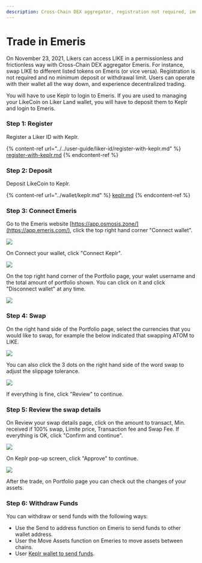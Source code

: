 ```yaml
---
description: Cross-Chain DEX aggregator, registration not required, immediate trade
---
```


# Trade in Emeris

On November 23, 2021, Likers can access LIKE in a permissionless and frictionless way with Cross-Chain DEX aggregator Emeris. For instance, swap LIKE to different listed tokens on Emeris (or vice versa). Registration is not required and no minimum deposit or withdrawal limit. Users can operate with their wallet all the way down, and experience decentralized trading.

You will have to use Keplr to login to Emeris. If you are used to managing your LikeCoin on Liker Land wallet, you will have to deposit them to Keplr and login to Emeris.

### Step 1: Register

Register a Liker ID with Keplr.

{% content-ref url="../../user-guide/liker-id/register-with-keplr.md" %}
[register-with-keplr.md](../../user-guide/liker-id/register-with-keplr.md)
{% endcontent-ref %}

### Step 2: Deposit

Deposit LikeCoin to Keplr.

{% content-ref url="../wallet/keplr.md" %}
[keplr.md](../wallet/keplr.md)
{% endcontent-ref %}

### Step 3: Connect Emeris

Go to the Emeris website [https://app.osmosis.zone/](https://app.emeris.com/), click the top right hand corner "Connect wallet".

![](<../../.gitbook/assets/Emeris Swap 01.png>)

On Connect your wallet, click "Connect Keplr".

![](<../../.gitbook/assets/Emeris Swap 02.png>)

On the top right hand corner of the Portfolio page, your walet username and the total amount of portfolio shown.  You can click on it and click "Disconnect wallet" at any time.&#x20;

![](<../../.gitbook/assets/Emeris Swap 03.png>)

### Step 4: Swap

On the right hand side of the Portfolio page, select the currencies that you would like to swap, for example the below indicated that swapping ATOM to LIKE.&#x20;

![](<../../.gitbook/assets/Emeris Swap 04.png>)

You can also click the 3 dots on the right hand side of the word swap to adjust the slippage tolerance.

![](<../../.gitbook/assets/Emeris Swap 05.png>)

If everything is fine, click "Review" to continue.

### Step 5: Review the swap details

On Review your swap details page, click on the amount to transact, Min. received if 100% swap, Limite price, Transaction fee and Swap Fee. If everything is OK, click "Confirm and continue".

![](<../../.gitbook/assets/Emeris Swap 06.png>)

On Keplr pop-up screen, click "Approve" to continue.

![](<../../.gitbook/assets/Emeris Swap 07.png>)

After the trade, on Portfolio page you can check out the changes of your assets.

### Step 6: Withdraw Funds

You can withdraw or send funds with the following ways:

* Use the Send to address function on Emeris to send funds to other wallet address.
* User the Move Assets function on Emeries to move assets between chains.
* User [Keplr wallet to send funds](../wallet/keplr.md#send-likecoin-from-keplr-to-another-wallet).
